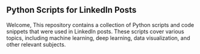 ## Python Scripts for LinkedIn Posts
Welcome, This repository contains a collection of Python scripts and code snippets that were used in LinkedIn posts. These scripts cover various topics, including machine learning, deep learning, data visualization, and other relevant subjects.
